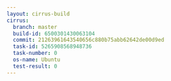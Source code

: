 ```yaml
---
layout: cirrus-build
cirrus:
  branch: master
  build-id: 6500301430063104
  commit: 21263961643540656c880b75abb62642de00d9ed
  task-id: 5265908568948736
  task-number: 0
  os-name: Ubuntu
  test-result: 0
---
```

